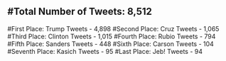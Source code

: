 #Total Number of Tweets: 8,512 
---
#First Place: Trump Tweets - 4,898
#Second Place: Cruz Tweets - 1,065
#Third Place: Clinton Tweets - 1,015
#Fourth Place: Rubio Tweets - 794
#Fifth Place: Sanders Tweets - 448
#Sixth Place: Carson Tweets - 104
#Seventh Place: Kasich Tweets - 95
#Last Place: Jeb! Tweets - 94
